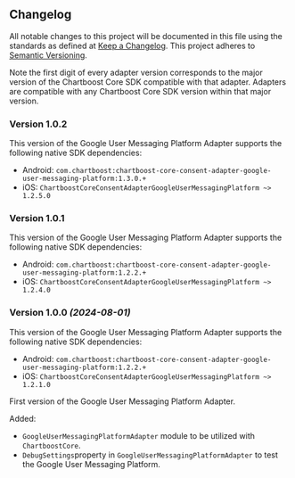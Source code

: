 ## Changelog
All notable changes to this project will be documented in this file using the standards as defined at [Keep a Changelog](https://keepachangelog.com/en/1.0.0/). This project adheres to [Semantic Versioning](https://semver.org/spec/v2.0.0).

Note the first digit of every adapter version corresponds to the major version of the Chartboost Core SDK compatible with that adapter. 
Adapters are compatible with any Chartboost Core SDK version within that major version.

### Version 1.0.2

This version of the Google User Messaging Platform Adapter supports the following native SDK dependencies:
* Android: `com.chartboost:chartboost-core-consent-adapter-google-user-messaging-platform:1.3.0.+`
* iOS: `ChartboostCoreConsentAdapterGoogleUserMessagingPlatform ~> 1.2.5.0` 

### Version 1.0.1

This version of the Google User Messaging Platform Adapter supports the following native SDK dependencies:
* Android: `com.chartboost:chartboost-core-consent-adapter-google-user-messaging-platform:1.2.2.+`
* iOS: `ChartboostCoreConsentAdapterGoogleUserMessagingPlatform ~> 1.2.4.0` 

### Version 1.0.0 *(2024-08-01)*
This version of the Google User Messaging Platform Adapter supports the following native SDK dependencies:
* Android: `com.chartboost:chartboost-core-consent-adapter-google-user-messaging-platform:1.2.2.+`
* iOS: `ChartboostCoreConsentAdapterGoogleUserMessagingPlatform ~> 1.2.1.0` 

First version of the Google User Messaging Platform Adapter.

Added: 

- `GoogleUserMessagingPlatformAdapter` module to be utilized with `ChartboostCore`.
- `DebugSettings`property in `GoogleUserMessagingPlatformAdapter` to test the Google User Messaging Platform.